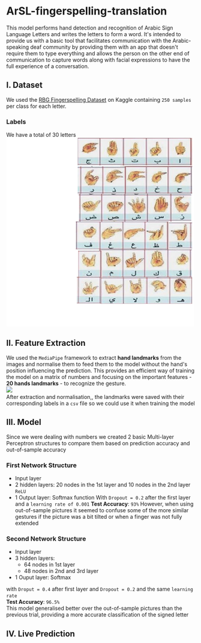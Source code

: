 # ArSL-fingerspelling-translation
This model performs hand detection and recognition of Arabic Sign Language Letters and writes the letters to form a word. It's intended to provide us with a basic tool that facilitates communication with the Arabic-speaking deaf community by providing them with an app that doesn't require them to type everything and allows the person on the other end of communication to capture words along with facial expressions to have the full experience of a conversation. 
## I. Dataset
We used the <a href = "https://www.kaggle.com/datasets/muhammadalbrham/rgb-arabic-alphabets-sign-language-dataset">RBG Fingerspelling Dataset</a> on Kaggle containing `250 samples` per class for each letter.  
### Labels
We have a total of 30 letters   
<img src="https://github.com/RanwaKhaled/ArSL-fingerspelling-translation/blob/main/guide.png">
## II. Feature Extraction
We used the `MediaPipe` framework to extract **hand landmarks** from the images and normalise them to feed them to the model without the hand's position influencing the prediction. This provides an efficient way of training the model on a matrix of numbers and focusing on the important features - **20 hands landmarks** - to recognize the gesture.   
<img src="https://github.com/user-attachments/assets/c46fca8d-c699-42fa-b0e8-5c592251df67" width = 700>  
After extraction and normalisation,, the landmarks were saved with their corresponding labels in a `csv` file so we could use it when training the model
## III. Model
Since we were dealing with numbers we created 2 basic Multi-layer Perceptron structures to compare them based on prediction accuracy and out-of-sample accuracy  
### First Network Structure
- Input layer
- 2 hidden layers: 20 nodes in the 1st layer and 10 nodes in the 2nd layer `ReLU`
- 1 Output layer: Softmax function
With `Dropout = 0.2` after the first layer and a `learning rate of 0.001`
**Test Accuracy**: `93%`
However, when using out-of-sample pictures it seemed to confuse some of the more similar gestures if the picture was a bit tilted or when a finger was not fully extended
### Second Network Structure
- Input layer
- 3 hidden layers:
    - 64 nodes in 1st layer
    - 48 nodes in 2nd and 3rd layer
- 1 Ouput layer: Softmax

with `Droput = 0.4` after first layer and `Dropout = 0.2` and the same `learning rate`  
**Test Accuracy**: `96.5%`  
This model generalised better over the out-of-sample pictures than the previous trial, providing a more accurate classification of the signed letter
## IV. Live Prediction

